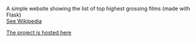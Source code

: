 A simple website showing the list of top highest grossing films (made with Flask)
<br/>
[See Wikipedia](https://en.wikipedia.org/wiki/List_of_highest-grossing_films)

[The project is hosted here](https://xtersery-xtersery-github-io-f5ec.twc1.net/#)
